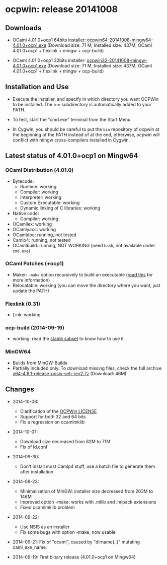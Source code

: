 # ocpwin: release 20141008

## Downloads

* OCaml 4.01.0+ocp1 64bits installer: 
   [ocpwin64-20141008-mingw64-4.01.0+ocp1.exe](http://www.ocamlpro.com/pub/ocpwin/ocpwin-builds/ocpwin64-20141008-mingw64-4.01.0+ocp1.exe)
   (Download size: 71 M, Installed size: 437M, OCaml 4.01.0+ocp1 + flexlink + mingw + ocp-build)

* OCaml 4.01.0+ocp1 32bits installer: 
   [ocpwin32-20141008-mingw-4.01.0+ocp1.exe](http://www.ocamlpro.com/pub/ocpwin/ocpwin-builds/ocpwin32-20141008-mingw-4.01.0+ocp1.exe)
   (Download size: 71 M, Installed size: 437M, OCaml 4.01.0+ocp1 + flexlink + mingw + ocp-build)


## Installation and Use

* Execute the installer, and specify in which directory you want
OCPWin to be installed. The `bin` subdirectory is automatically added
to your PATH.

* To test, start the "cmd.exe" terminal from the Start Menu

* In Cygwin, you should be careful to put the `bin` repository of
ocpwin at the beginning of the PATH instead of at the end, otherwise,
ocpwin will conflict with mingw cross-compilers installed in Cygwin.

## Latest status of 4.01.0+ocp1 on Mingw64

### OCaml Distribution (4.01.0)
* Bytecode:
  * Runtime: working
  * Compiler: working
  * Interpreter: working
  * Custom Executable: working
  * Dynamic linking of C libraries: working
* Native code:
  * Compiler: working
* OCamllex: working
* OCamlyacc: working
* OCamldoc: running, not tested
* Camlp4: running, not tested
* OCamlbuild: running, NOT WORKING (need `bash`, not available under `cmd.exe`)

### OCaml Patches (+ocp1)

* Maker: `-make` option recursively to build an executable 
  ([read this](https://github.com/OCamlPro/ocpwin-distrib/blob/master/Usage/Readme.md)
   for more information)
* Relocatable: working (you can move the directory where you want, just
update the PATH)


### Flexlink (0.31)
* Link: working

### ocp-build (2014-09-19)
* working: read the [stable subset](https://github.com/OCamlPro/ocpwin-distrib/blob/master/ocp-build/minimal.md) to know how to use it

### MinGW64

* Builds from MinGW-Builds
* Partially included only. To download missing files, check the full
 archive [x64-4.8.1-release-posix-seh-rev2.7z](http://www.ocamlpro.com/pub/ocpwin/mingw-builds/x64-4.8.1-release-posix-seh-rev2.7z) (Download: 46M)

## Changes

* 2014-10-08:
  * Clarification of the [OCPWin LICENSE](https://github.com/OCamlPro/ocpwin-distrib/blob/master/LICENSE.ocpwin.v1)
  * Support for both 32 and 64 bits
  * Fix a regression on ocamlmklib

* 2014-10-07:
  * Download size decreased from 82M to 71M
  * Fix of ld.conf

* 2014-09-30:
  * Don't install most Camlp4 stuff, use a batch file to generate them after
    installation

* 2014-09-23:
  * Minimalisation of MinGW: installer size decreased from 203M to 146M
  * Improved option -make: works with .mllib and .mlpack extensions
  * Fixed ocamlmklib problem

* 2014-09-22: 
  * Use NSIS as an installer
  * Fix some bugs with option -make, now usable
* 2014-09-21: Fix of "ocaml", caused by "dirname(..)" mutating caml_exe_name.
* 2014-09-19: First binary release (4.01.0+ocp1 on Mingw64)

  
